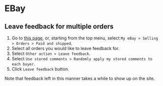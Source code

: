 # EBay

## Leave feedback for multiple orders

1. Go to [this page](http://k2b-bulk.ebay.com/ws/eBayISAPI.dll?SalesRecordConsole&status=PaidAndShipped&currentpage=SCSold&ssPageName=STRK:ME:LNLK), or, starting from the top menu, select `My eBay > Selling > Orders > Paid and shipped`.
1. Select all orders you would like to leave feedback for.
1. Select `Other action > Leave feedback`.
1. Select `Use stored comments > Randomly apply my stored comments to each buyer`.
1. Click `Leave feedback` button.

Note that feedback left in this manner takes a while to show up on the site.

